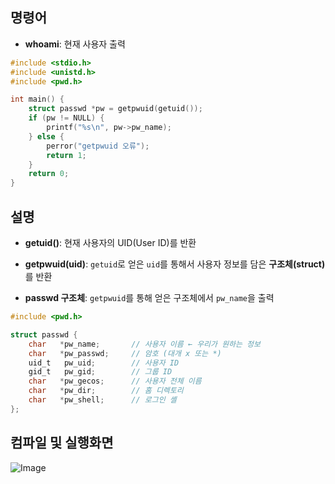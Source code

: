 ## 명령어
- **whoami**: 현재 사용자 출력
```c
#include <stdio.h>
#include <unistd.h>
#include <pwd.h>

int main() {
    struct passwd *pw = getpwuid(getuid());
    if (pw != NULL) {
        printf("%s\n", pw->pw_name);
    } else {
        perror("getpwuid 오류");
        return 1;
    }
    return 0;
}
```
## 설명
- **getuid()**: 현재 사용자의 UID(User ID)를 반환
- **getpwuid(uid)**: ``getuid``로 얻은 ``uid``를 통해서 사용자 정보를 담은 **구조체(struct)** 를 반환

- **passwd 구조체**: ``getpwuid``를 통해 얻은 구조체에서 ``pw_name``을 출력
```c
#include <pwd.h>

struct passwd {
    char   *pw_name;       // 사용자 이름 ← 우리가 원하는 정보
    char   *pw_passwd;     // 암호 (대개 x 또는 *)
    uid_t   pw_uid;        // 사용자 ID
    gid_t   pw_gid;        // 그룹 ID
    char   *pw_gecos;      // 사용자 전체 이름
    char   *pw_dir;        // 홈 디렉토리
    char   *pw_shell;      // 로그인 셸
};
```


## 컴파일 및 실행화면

![Image](https://github.com/user-attachments/assets/e6e82748-e627-457c-a39e-b3f24ed39bf0)